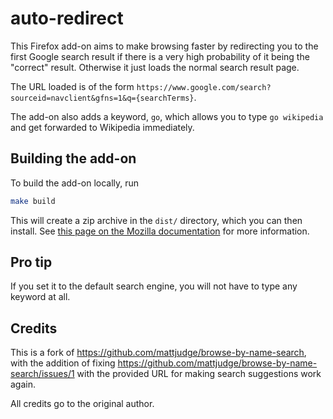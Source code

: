 # auto-redirect

This Firefox add-on aims to make browsing faster by redirecting you to the
first Google search result if there is a very high probability of it being the
"correct" result. Otherwise it just loads the normal search result page.

The URL loaded is of the form `https://www.google.com/search?sourceid=navclient&gfns=1&q={searchTerms}`.

The add-on also adds a keyword, `go`, which allows you to type `go wikipedia`
and get forwarded to Wikipedia immediately.

## Building the add-on

To build the add-on locally, run

```sh
make build
```

This will create a zip archive in the `dist/` directory, which you can then
install. See [this page on the Mozilla
documentation][docs]
for more information.

## Pro tip

If you set it to the default search engine, you will not have to
type any keyword at all.

## Credits

This is a fork of https://github.com/mattjudge/browse-by-name-search, with the
addition of fixing https://github.com/mattjudge/browse-by-name-search/issues/1
with the provided URL for making search suggestions work again.

All credits go to the original author.

[docs]: https://extensionworkshop.com/documentation/publish/package-your-extension/
